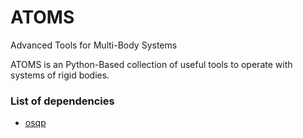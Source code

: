 # ATOMS
Advanced Tools for Multi-Body Systems

ATOMS is an Python-Based collection of useful tools to operate with systems of rigid bodies.

### List of dependencies

- [osqp](https://osqp.org/)
